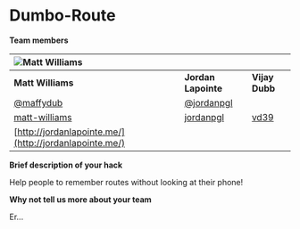 # Dumbo-Route

**Team members**

![Matt Williams](https://avatars2.githubusercontent.com/u/1999968?v=3&s=100) | | |
:--- | :--- | :---
**Matt Williams** | **Jordan Lapointe** | **Vijay Dubb** | **Peter Gordon**
[@maffydub](https://twitter.com/maffydub) | [@jordanpgl](https://twitter.com/jordanpgl) | | [@petergordon](https://twitter.com/petergordon)
[matt-williams](https://github.com/matt-williams) | [jordanpgl](https://github.com/jordanpgl) | [vd39](https://github.com/vd39) | [dustko](https://github.com/dustko)
 | [http://jordanlapointe.me/](http://jordanlapointe.me/) |

**Brief description of your hack**

Help people to remember routes without looking at their phone!

**Why not tell us more about your team**

Er...
